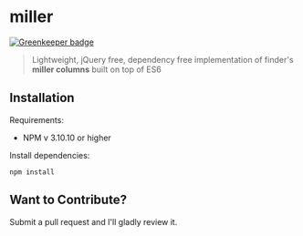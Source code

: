 # miller

[![Greenkeeper badge](https://badges.greenkeeper.io/sorodrigo/miller.svg)](https://greenkeeper.io/)

> Lightweight, jQuery free, dependency free implementation of finder's **miller columns** built on top of ES6

## Installation

Requirements:

* NPM v 3.10.10 or higher

Install dependencies:

```
npm install
```

## Want to Contribute?
Submit a pull request and I'll gladly review it.

